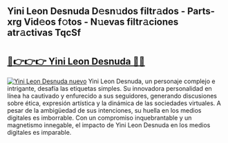 ## Yini Leon Desnuda D𝚎sn𝚞dos filtr𝚊dos - Parts-xrg Vid𝚎os f𝚘tos - N𝚞evas filtr𝚊ciones atr𝚊ctivas TqcSf

# <h2><a href="http://mb2i6h.tromn.icu/?c=Yini+Leon+Desnuda">🔗👉👉👉 Yini Leon Desnuda 🔗🔗</a></h2>

[![Yini Leon Desnuda nuevo](https://i.imgur.com/pEAQMta.gif)](http://mb2i6h.tromn.icu/?c=Yini+Leon+Desnuda)
Yini Leon Desnuda, un personaje complejo e intrigante, desafía las etiquetas simples. Su innovadora personalidad en línea ha cautivado y enfurecido a sus seguidores, generando discusiones sobre ética, expresión artística y la dinámica de las sociedades virtuales. A pesar de la ambigüedad de sus intenciones, su huella en los medios digitales es imborrable. Con un compromiso inquebrantable y un magnetismo innegable, el impacto de Yini Leon Desnuda en los medios digitales es imparable.
